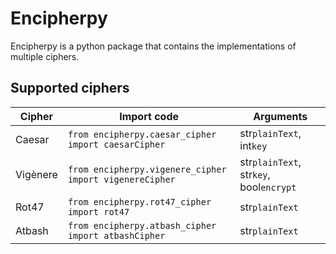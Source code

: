 # Encipherpy

Encipherpy is a python package that contains the implementations of multiple ciphers.

## Supported ciphers

| Cipher   | Import code                                             | Arguments                               |
| -------- | ------------------------------------------------------- | --------------------------------------- |
| Caesar   | `from encipherpy.caesar_cipher import caesarCipher`     | str`plainText`, int`key`                |
| Vigènere | `from encipherpy.vigenere_cipher import vigenereCipher` | str`plainText`, str`key`, bool`encrypt` |
| Rot47    | `from encipherpy.rot47_cipher import rot47`             | str`plainText`                          |
| Atbash   | `from encipherpy.atbash_cipher import atbashCipher`     | str`plainText`                          |
